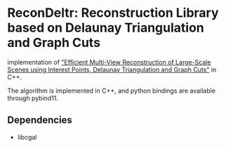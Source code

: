 # ReconDeltr: Reconstruction Library based on Delaunay Triangulation and Graph Cuts
implementation of ["Efficient Multi-View Reconstruction of Large-Scale Scenes
using Interest Points, Delaunay Triangulation and Graph Cuts"](https://www.di.ens.fr/willow/pdfs/07iccv_a.pdf) in C++.

The algorithm is implemented in C++, and python bindings are available through pybind11.

## Dependencies
- libcgal